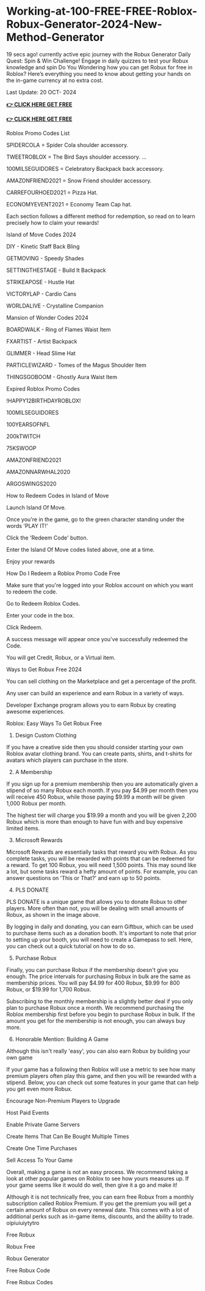 # Working-at-100-FREE-FREE-Roblox-Robux-Generator-2024-New-Method-Generator

19 secs ago! currently active epic journey with the Robux Generator Daily Quest: Spin & Win Challenge! Engage in daily quizzes to test your Robux knowledge and spin Do You Wondering how you can get Robux for free in Roblox? Here’s everything you need to know about getting your hands on the in-game currency at no extra cost.

Last Update: 20 OCT- 2024


**[👉 CLICK HERE GET FREE](https://tinyurl.com/55jbsejf)**

**[👉 CLICK HERE GET FREE](https://tinyurl.com/55jbsejf)**

Roblox Promo Codes List

SPIDERCOLA = Spider Cola shoulder accessory.

TWEETROBLOX = The Bird Says shoulder accessory. ...

100MILSEGUIDORES = Celebratory Backpack back accessory.

AMAZONFRIEND2021 = Snow Friend shoulder accessory.

CARREFOURHOED2021 = Pizza Hat.

ECONOMYEVENT2021 = Economy Team Cap hat.

Each section follows a different method for redemption, so read on to learn precisely how to claim your rewards!

Island of Move Codes 2024

DIY - Kinetic Staff Back Bling

GETMOVING - Speedy Shades

SETTINGTHESTAGE - Build It Backpack

STRIKEAPOSE - Hustle Hat

VICTORYLAP - Cardio Cans

WORLDALIVE - Crystalline Companion

Mansion of Wonder Codes 2024

BOARDWALK - Ring of Flames Waist Item

FXARTIST - Artist Backpack

GLIMMER - Head Slime Hat

PARTICLEWIZARD - Tomes of the Magus Shoulder Item

THINGSGOBOOM - Ghostly Aura Waist Item

Expired Roblox Promo Codes

!HAPPY12BIRTHDAYROBLOX!

100MILSEGUIDORES

100YEARSOFNFL

200kTWITCH

75KSWOOP

AMAZONFRIEND2021

AMAZONNARWHAL2020

ARGOSWINGS2020

How to Redeem Codes in Island of Move

Launch Island Of Move.

Once you're in the game, go to the green character standing under the words 'PLAY IT!'

Click the 'Redeem Code' button.

Enter the Island Of Move codes listed above, one at a time.

Enjoy your rewards

How Do I Redeem a Roblox Promo Code Free

Make sure that you're logged into your Roblox account on which you want to redeem the code.

Go to Redeem Roblox Codes.

Enter your code in the box.

Click Redeem.

A success message will appear once you've successfully redeemed the Code.

You will get Credit, Robux, or a Virtual item.

Ways to Get Robux Free 2024

You can sell clothing on the Marketplace and get a percentage of the profit.

Any user can build an experience and earn Robux in a variety of ways.

Developer Exchange program allows you to earn Robux by creating awesome experiences.

Roblox: Easy Ways To Get Robux Free

1. Design Custom Clothing

If you have a creative side then you should consider starting your own Roblox avatar clothing brand. You can create pants, shirts, and t-shirts for avatars which players can purchase in the store.

2. A Membership

If you sign up for a premium membership then you are automatically given a stipend of so many Robux each month. If you pay $4.99 per month then you will receive 450 Robux, while those paying $9.99 a month will be given 1,000 Robux per month.

The highest tier will charge you $19.99 a month and you will be given 2,200 Robux which is more than enough to have fun with and buy expensive limited items.

3. Microsoft Rewards

Microsoft Rewards are essentially tasks that reward you with Robux. As you complete tasks, you will be rewarded with points that can be redeemed for a reward. To get 100 Robux, you will need 1,500 points. This may sound like a lot, but some tasks reward a hefty amount of points. For example, you can answer questions on 'This or That?' and earn up to 50 points.

4. PLS DONATE

PLS DONATE is a unique game that allows you to donate Robux to other players. More often than not, you will be dealing with small amounts of Robux, as shown in the image above.

By logging in daily and donating, you can earn Giftbux, which can be used to purchase items such as a donation booth. It's important to note that prior to setting up your booth, you will need to create a Gamepass to sell. Here, you can check out a quick tutorial on how to do so.

5. Purchase Robux

Finally, you can purchase Robux if the membership doesn't give you enough. The price intervals for purchasing Robux in bulk are the same as membership prices. You will pay $4.99 for 400 Robux, $9.99 for 800 Robux, or $19.99 for 1,700 Robux.

Subscribing to the monthly membership is a slightly better deal if you only plan to purchase Robux once a month. We recommend purchasing the Roblox membership first before you begin to purchase Robux in bulk. If the amount you get for the membership is not enough, you can always buy more.

6. Honorable Mention: Building A Game

Although this isn't really 'easy', you can also earn Robux by building your own game

If your game has a following then Roblox will use a metric to see how many premium players often play this game, and then you will be rewarded with a stipend. Below, you can check out some features in your game that can help you get even more Robux.

Encourage Non-Premium Players to Upgrade

Host Paid Events

Enable Private Game Servers

Create Items That Can Be Bought Multiple Times

Create One Time Purchases

Sell Access To Your Game

Overall, making a game is not an easy process. We recommend taking a look at other popular games on Roblox to see how yours measures up. If your game seems like it would do well, then give it a go and make it!

Although it is not technically free, you can earn free Robux from a monthly subscription called Roblox Premium. If you get the premium you will get a certain amount of Robux on every renewal date. This comes with a lot of additional perks such as in-game items, discounts, and the ability to trade. oipiuiuiytytro

Free Robux

Robux Free

Robux Generator

Free Robux Code

Free Robux Codes
